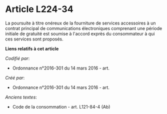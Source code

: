 # Article L224-34

La poursuite à titre onéreux de la fourniture de services accessoires à un contrat principal de communications électroniques
comprenant une période initiale de gratuité est soumise à l'accord exprès du consommateur à qui ces services sont proposés.

**Liens relatifs à cet article**

_Codifié par_:

  - Ordonnance n°2016-301 du 14 mars 2016 - art.

_Créé par_:

  - Ordonnance n°2016-301 du 14 mars 2016 - art.

_Anciens textes_:

  - Code de la consommation - art. L121-84-4 (Ab)

